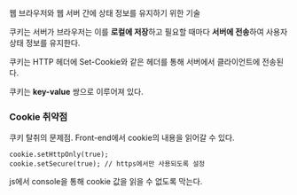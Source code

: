 웹 브라우저와 웹 서버 간에 상태 정보를 유지하기 위한 기술

쿠키는 서버가 브라우저는 이를 **로컬에 저장**하고 필요할 때마다 **서버에 전송**하여 사용자 상태 정보를 유지한다.

쿠키는 HTTP 헤더에 Set-Cookie와 같은 헤더를 통해 서버에서 클라이언트에 전송된다.

쿠키는 **key-value** 쌍으로 이루어져 있다.




### Cookie 취약점
쿠키 탈취의 문제점.
Front-end에서 cookie의 내용을 읽어갈 수 있다.

```
cookie.setHttpOnly(true);
cookie.setSecure(true); // https에서만 사용되도록 설정
```

js에서 console을 통해 cookie 값을 읽을 수 없도록 막는다.

